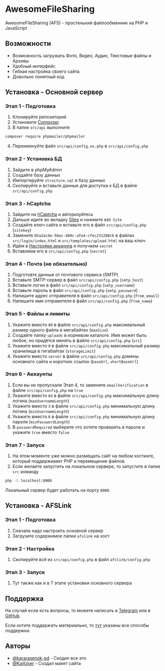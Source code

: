 # AwesomeFileSharing
 AwesomeFileSharing (AFS) - простенький файлообменник на PHP и JavaScript

## Возможности
- Возможность загружать Фото, Видео, Аудио, Текстовые файлы и Архивы
- Удобный интерфейс
- Гибкая настройка своего сайта
- Довольно понятный код

## Установка - Основной сервер
### Этап 1 - Подготовка
1. Клонируйте репозиторий
2. Установите [Composer](https://getcomposer.org/download/)
3. В папке `src/api` выполните 
```bash
composer require phpmailer/phpmailer
```
4. Переименуйте файл `src/api/config.ex.php` в `src/api/config.php`

### Этап 2 - Установка БД
1. Зайдите в phpMyAdmin
2. Создайте базу данных
3. Импортируйте `structure.sql` в базу данных
4. Скопируйте и вставьте данные для доступка к БД в файле `src/api/config.php`

### Этап 3 - hCaptcha
1. Зайдите на [hCaptcha](https://hcaptcha.com/) и авторизуйтесь
2. Дальше идите во вкладку [Sites](https://dashboard.hcaptcha.com/sites) и нажмите `Add Site`
3. Создайте ключ сайта и вставьте его в файл `src/api/config.php` (`sitekey`)
4. Замените `05a2ac4e-50ac-489c-afe4-cfec231200c6` в файлах `src/login/index.html` и `src/templates/upload.html` на ваш ключ
5. Идём в [Настройки аккаунта](https://dashboard.hcaptcha.com/settings/secrets) и получаем `secret`
6. Вставляем его в `src/api/config.php` (`secret`)

### Этап 4 - Почта (не обязательно)
1. Подготовте данные от почтового сервиса (SMTP)
2. Вставьте SMTP-сервер в файл `src/api/config.php` (`smtp_host`)
3. Вставьте логин в файл `src/api/config.php` (`smtp_username`)
4. Вставьте пароль в файл `src/api/config.php` (`smtp_password`)
5. Напишите адрес отправителя в файл `src/api/config.php` (`from_email`)
6. Напишите имя отправителя в файл `src/api/config.php` (`from_name`)

### Этап 5 - Файлы и лимиты
1. Укажите вместо `00` в файле `src/api/config.php` максимальный размер одного файла в мегабайтах (`maxSize`)
2. Создайте папку `uploads` в корневом каталоге. Имя может быть любое, но придётся менять в файле `src/api/config.php` (`src`)
3. Укажите вместо `0` в файле `src/api/config.php` максимальный размер хранилища в гигабайтах (`storageLimit`)
4. Укажите вместо `server` в файле `src/api/config.php` домены основного сайта и коротких ссылок (`baseUrl`, `shortBaseUrl`)

### Этап 6 - Аккаунты
1. Если вы не пропускали Этап 4, то замените `emailVerification` в файле `src/api/config.php` на `true`
2. Укажите вместо `64` в файле `src/api/config.php` максимальную длину логина (`maxUsernameLength`)
3. Укажите вместо `3` в файле `src/api/config.php` минимальную длину логина (`minUsernameLength`)
4. Укажите вместо `6` в файле `src/api/config.php` минимальную длину пароля (`minPasswordLength`)
5. В `passwordRequired` выберите что хотите проверять в пароле и укажите `true` вместо `false`

### Этап 7 - Запуск
1. На этом моменте уже можно размещать сайт на любом хостинге, который поддерживает PHP и перемещение файлов.
2. Если желаете запустить на локальном сервере, то запустите в папке `src` команду 
```bash
php -S localhost:8000
```
Локальный сервер будет работать на порту `8000`.

## Установка - AFSLink
### Этап 1 - Подготовка
1. Сначала надо настроить основной сервер
2. Загрузите содержимое папки `afslink` на хост

### Этап 2 - Настройка
1. Скопируйте всё из `src/api/config.php` в файл `afslink/config.php`

### Этап 3 - Запуск
1. Тут также как и в 7 этапе установки основного сервера

## Поддержка
На случай если есть вопросы, то можете написать в [Telegram](https://t.me/kararasenokk) или в [GitHub](https://github.com/kararasenok-gd/awesomefilesharing/issues).

Если хотите поддержать материально, то [тут](https://t.me/krrsnkbio/26) указаны все способы поддержки.

## Авторы
- [@kararasenok-gd](https://github.com/kararasenok-gd) - Скодил все это
- [@KailUser](https://github.com/KailUser) - Создал макет сайта